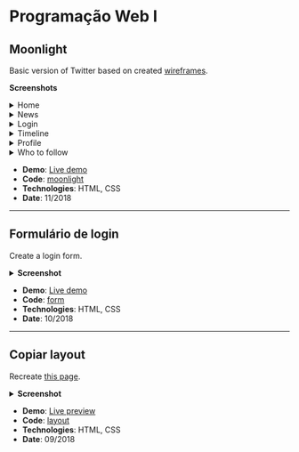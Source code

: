<h1>Programação Web I</h1>
<h2>Moonlight</h2>
<p>Basic version of Twitter based on created <a href="https://github.com/khalilagazal/etec/tree/main/pw1/moonlight/wireframe" target="_blank">wireframes</a>.</p>
<p><strong>Screenshots</strong></p>
<details>
  <summary>Home</summary>
  <img alt="Webpage screenshot" src="https://github.com/khalilagazal/etec/blob/main/pw1/moonlight/img/screenshot-index.jpg">
</details>
<details>
  <summary>News</summary>
  <img alt="Webpage screenshot" src="https://github.com/khalilagazal/etec/blob/main/pw1/moonlight/img/screenshot-noticia.jpg">
</details>
<details>
  <summary>Login</summary>
  <img alt="Webpage screenshot" src="https://github.com/khalilagazal/etec/blob/main/pw1/moonlight/img/screenshot-login.jpg">
</details>
<details>
  <summary>Timeline</summary>
  <img alt="Webpage screenshot" src="https://github.com/khalilagazal/etec/blob/main/pw1/moonlight/img/screenshot-timeline.jpg">
</details>
<details>
  <summary>Profile</summary>
  <img alt="Webpage screenshot" src="https://github.com/khalilagazal/etec/blob/main/pw1/moonlight/img/screenshot-perfil-usuario.jpg">
</details>
<details>
  <summary>Who to follow</summary>
  <img alt="Webpage screenshot" src="https://github.com/khalilagazal/etec/blob/main/pw1/moonlight/img/screenshot-seguir-usuario.jpg">
</details>
<ul>
  <li><strong>Demo</strong>: <a href="https://khalilagazal.github.io/etec/pw1/moonlight" target="_blank">Live demo</a></li>
  <li><strong>Code</strong>: <a href="https://github.com/khalilagazal/etec/blob/main/pw1/moonlight" target="_blank">moonlight</a></li>
  <li><strong>Technologies</strong>: HTML, CSS</li>
  <li><strong>Date</strong>: 11/2018</li>
</ul>
<hr>
<h2>Formulário de login</h2>
<p>Create a login form.</p>
<details>
  <summary><strong>Screenshot</strong></summary>
  <img alt="Webpage screenshot" src="https://github.com/khalilagazal/etec/blob/main/pw1/form/img/screenshot.jpg">
</details>
<ul>
  <li><strong>Demo</strong>: <a href="https://khalilagazal.github.io/etec/pw1/form" target="_blank">Live demo</a></li>
  <li><strong>Code</strong>: <a href="https://github.com/khalilagazal/etec/blob/main/pw1/form" target="_blank">form</a></li>
  <li><strong>Technologies</strong>: HTML, CSS</li>
  <li><strong>Date</strong>: 10/2018</li>
</ul>
<hr>
<h2>Copiar layout</h2>
<p>Recreate <a href="https://web.archive.org/web/20180907132109/https://g1.globo.com/sp/sao-paulo/eleicoes/2018/noticia/2018/09/06/pesquisa-datafolha-em-sao-paulo-doria-25-skaf-23-franca-8-marinho-5.ghtml" target="_blank">this page</a>.</p>
<details>
  <summary><strong>Screenshot</strong></summary>
  <img src="https://github.com/khalilagazal/etec/blob/main/pw1/layout/images/screenshot.jpg">
</details>
<ul>
  <li><strong>Demo</strong>: <a href="https://khalilagazal.github.io/etec/pw1/layout" target="_blank">Live preview</a></li>
  <li><strong>Code</strong>: <a href="https://github.com/khalilagazal/etec/blob/main/pw1/layout" target="_blank">layout</a></li>
  <li><strong>Technologies</strong>: HTML, CSS</li>
  <li><strong>Date</strong>: 09/2018</li>
</ul>
